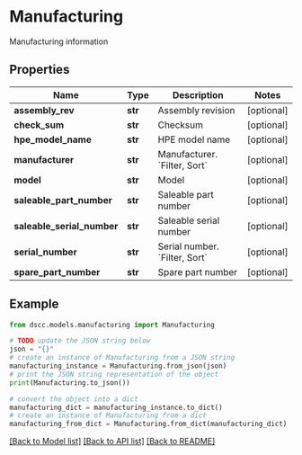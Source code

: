 # Manufacturing

Manufacturing information

## Properties

Name | Type | Description | Notes
------------ | ------------- | ------------- | -------------
**assembly_rev** | **str** | Assembly revision | [optional] 
**check_sum** | **str** | Checksum | [optional] 
**hpe_model_name** | **str** | HPE model name | [optional] 
**manufacturer** | **str** | Manufacturer. &#x60;Filter, Sort&#x60; | [optional] 
**model** | **str** | Model | [optional] 
**saleable_part_number** | **str** | Saleable part number | [optional] 
**saleable_serial_number** | **str** | Saleable serial number | [optional] 
**serial_number** | **str** | Serial number. &#x60;Filter, Sort&#x60; | [optional] 
**spare_part_number** | **str** | Spare part number | [optional] 

## Example

```python
from dscc.models.manufacturing import Manufacturing

# TODO update the JSON string below
json = "{}"
# create an instance of Manufacturing from a JSON string
manufacturing_instance = Manufacturing.from_json(json)
# print the JSON string representation of the object
print(Manufacturing.to_json())

# convert the object into a dict
manufacturing_dict = manufacturing_instance.to_dict()
# create an instance of Manufacturing from a dict
manufacturing_from_dict = Manufacturing.from_dict(manufacturing_dict)
```
[[Back to Model list]](../README.md#documentation-for-models) [[Back to API list]](../README.md#documentation-for-api-endpoints) [[Back to README]](../README.md)


